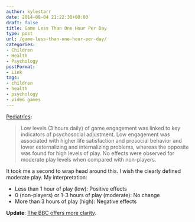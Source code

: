 ```yaml
---
author: kylestarr
date: 2014-08-04 21:22:38+00:00
draft: false
title: Game Less Than One Hour Per Day
type: post
url: /game-less-than-one-hour-per-day/
categories:
- Children
- Health
- Psychology
postFormat:
- Link
tags:
- children
- health
- psychology
- video games
---
```


[Pediatrics](http://pediatrics.aappublications.org/content/early/2014/07/29/peds.2013-4021.abstract):

> Low levels (3 hours daily) of game engagement was linked to key indicators of psychosocial adjustment. Low engagement was associated with higher life satisfaction and prosocial behavior and lower externalizing and internalizing problems, whereas the opposite was found for high levels of play. No effects were observed for moderate play levels when compared with non-players.

It took me a second to wrap head around this. I wish the clearly defined moderate play. My interpretation:

- Less than 1 hour of play (low): Positive effects
- 0 (non-players) or 1-3 hours of play (moderate): No change
- More than 3 hours of play (high): Negative effects

**Update**: [The BBC offers more clarity](http://bbc.com/news/health-28602887).
